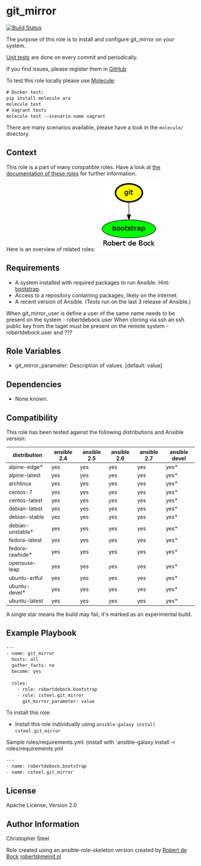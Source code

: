 git_mirror
=========

[![Build Status](https://travis-ci.org/csteel/ansible-role-git_mirror.svg?branch=master)](https://travis-ci.org/csteel/ansible-role-git_mirror)

The purpose of this role is to install and configure git_mirror on your system.

[Unit tests](https://travis-ci.org/csteel/ansible-role-git_mirror) are done on every commit and periodically.

If you find issues, please register them in [GitHub](https://github.com/csteel/ansible-role-git_mirror/issues)

To test this role locally please use [Molecule](https://github.com/metacloud/molecule):
```
# Docker test:
pip install molecule ara
molecule test
# Vagrant tests
molecule test --scenario-name vagrant
```
There are many scenarios available, please have a look in the `molecule/` directory.

Context
--------
This role is a part of many compatible roles. Have a look at [the documentation of these roles](https://robertdebock.nl/) for further information.

Here is an overview of related roles:
![dependencies](https://raw.githubusercontent.com/robertdebock/drawings/artifacts/git.png "Dependency")

Requirements
------------

- A system installed with required packages to run Ansible. Hint: [bootstrap](https://galaxy.ansible.com/robertdebock/bootstrap).
- Access to a repository containing packages, likely on the internet.
- A recent version of Ansible. (Tests run on the last 3 release of Ansible.)

When git_mirror_user is define a user of the same name needs to be present on the system - robertdebock.user
When cloning via ssh an ssh public key from the taget must be present on the remote system - robertdebock.user and ???


Role Variables
--------------

- git_mirror_parameter: Description of values. [default: value]

Dependencies
------------

- None known.

Compatibility
-------------

This role has been tested against the following distributions and Ansible version:

|distribution|ansible 2.4|ansible 2.5|ansible 2.6|ansible 2.7|ansible devel|
|------------|-----------|-----------|-----------|-----------|-------------|
|alpine-edge*|yes|yes|yes|yes|yes*|
|alpine-latest|yes|yes|yes|yes|yes*|
|archlinux|yes|yes|yes|yes|yes*|
|centos-7|yes|yes|yes|yes|yes*|
|centos-latest|yes|yes|yes|yes|yes*|
|debian-latest|yes|yes|yes|yes|yes*|
|debian-stable|yes|yes|yes|yes|yes*|
|debian-unstable*|yes|yes|yes|yes|yes*|
|fedora-latest|yes|yes|yes|yes|yes*|
|fedora-rawhide*|yes|yes|yes|yes|yes*|
|opensuse-leap|yes|yes|yes|yes|yes*|
|ubuntu-artful|yes|yes|yes|yes|yes*|
|ubuntu-devel*|yes|yes|yes|yes|yes*|
|ubuntu-latest|yes|yes|yes|yes|yes*|

A single star means the build may fail, it's marked as an experimental build.

Example Playbook
----------------

```
---
- name: git_mirror
  hosts: all
  gather_facts: no
  become: yes

  roles:
    - role: robertdebock.bootstrap
    - role: csteel.git_mirror
      git_mirror_parameter: value
```

To install this role:
- Install this role individually using `ansible-galaxy install csteel.git_mirror`

Sample roles/requirements.yml: (install with `ansible-galaxy install -r roles/requirements.yml
```
---
- name: robertdebock.bootstrap
- name: csteel.git_mirror
```

License
-------

Apache License, Version 2.0

Author Information
------------------
Christopher Steel

Role created using an ansible-role-skeleton version created by [Robert de Bock](https://robertdebock.nl/) <robert@meinit.nl>
